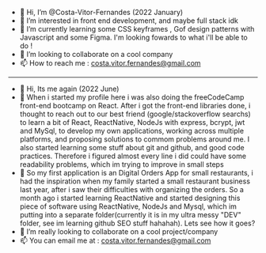 - 👋 Hi, I’m @Costa-Vitor-Fernandes (2022 January)
- 👀 I’m interested in front end development, and maybe full stack idk
- 🌱 I’m currently learning some CSS keyframes , Gof design patterns with Javascript and some Figma. I'm looking fowards to what i'll be able to do !
- 💞️ I’m looking to collaborate on a cool company
- 📫 How to reach me : costa.vitor.fernandes@gmail.com

--------------------------------------------------------------------------------------------------------------------------------------------------------


- 👋 Hi, Its me again (2022 June)
- 👀 When i started my profile here i was also doing the freeCodeCamp front-end bootcamp on React. After i got the front-end libraries done, i thought to reach out to our best friend (google/stackoverflow searchs) to learn a bit of React, ReactNative, NodeJs with express, bcrypt, jwt and MySql, to develop my own applications, working across multiple platforms, and proposing solutions to commom problems around me. I also started learning some stuff about git and github, and good code practices. Therefore i figured almost every line i did could have some readability problems, which im trying to improve in small steps
- 🌱 So my first application is an Digital Orders App for small restaurants, i had the inspiration when my family started a small restaurant business last year, after i saw their difficulties with organizing the orders. So a month ago i started learning ReactNative and started designing this piece of software using ReactNative, NodeJs and Mysql, which im putting into a separate folder(currently it is in my ultra messy "DEV" folder, see im learning github SEO stuff hahahah). Lets see how it goes?
- 💞️ I’m really looking to collaborate on a cool project/company
- 📫 You can email me at : costa.vitor.fernandes@gmail.com
<!---
Costa-Vitor-Fernandes/Costa-Vitor-Fernandes is a ✨ special ✨ repository because its `README.md` (this file) appears on your GitHub profile.
You can click the Preview link to take a look at your changes.
--->
